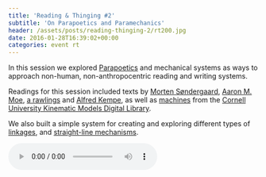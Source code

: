 ```yaml
---
title: 'Reading & Thinging #2'
subtitle: 'On Parapoetics and Paramechanics'
header: /assets/posts/reading-thinging-2/rt200.jpg
date: 2016-01-28T16:39:02+00:00
categories: event rt
---
```

In this session we explored [Parapoetics](http://www.brokendimanche.eu/new-page-2/) and mechanical systems as ways to approach non-human, non-anthropocentric reading and writing systems.

Readings for this session included texts by [Morten Søndergaard](http://www.brokendimanche.eu/shop-1/suture), [Aaron M. Moe](http://www.brokendimanche.eu/shop-1/protean-poetics), [a rawlings](http://www.brokendimanche.eu/shop-1/the-great-white-north) and [Alfred Kempe](https://www.gutenberg.org/ebooks/25155), as well as [machines](http://kmoddl.library.cornell.edu/tutorials/04/) from the [Cornell University Kinematic Models Digital Library](http://kmoddl.library.cornell.edu/).

We also built a simple system for creating and exploring different types of [linkages](https://en.wikipedia.org/wiki/Linkage_(mechanical)), and [straight-line mechanisms](https://en.wikipedia.org/wiki/Straight_line_mechanism).

<audio controls src="https://ou.lc/rt-player/data/reading_thinging_2.mp3"></audio>
